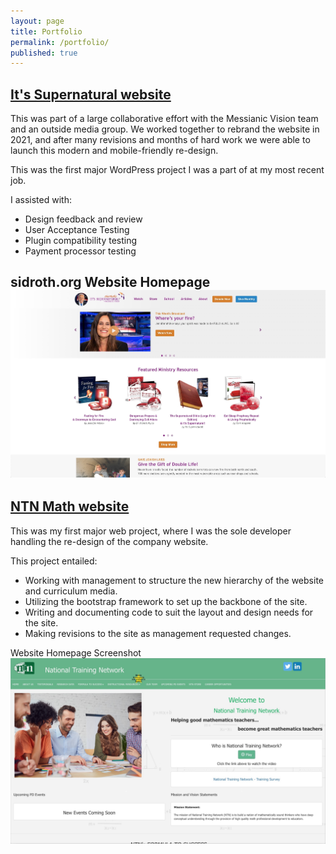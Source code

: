 ```yaml
---
layout: page
title: Portfolio
permalink: /portfolio/
published: true
---
```


## [It's Supernatural website](https://sidroth.org)

This was part of a large collaborative effort with the Messianic Vision team and an outside media group. We worked together to rebrand the website in 2021, and after many revisions and months of hard work we were able to launch this modern and mobile-friendly re-design.

This was the first major WordPress project I was a part of at my most recent job.

I assisted with:

- Design feedback and review
- User Acceptance Testing
- Plugin compatibility testing
- Payment processor testing

sidroth.org Website Homepage
![SidRoth.org Homepage](/images/sidrothscreenshot.jpg)
---
## [NTN Math website](www.ntnmath.com)

This was my first major web project, where I was the sole developer handling the re-design of the company website. 

This project entailed: 

- Working with management to structure the new hierarchy of the website and curriculum media. 
- Utilizing the bootstrap framework to set up the backbone of the site.
- Writing and documenting code to suit the layout and design needs for the site. 
- Making revisions to the site as management requested changes.

Website Homepage Screenshot
![NTN Math Homepage](/images/ntnmathscreenshot.jpg)
